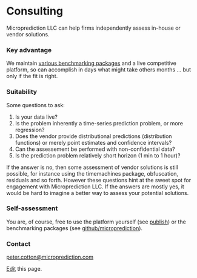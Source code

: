 # Consulting

Microprediction LLC can help firms independently assess in-house or vendor solutions.

### Key advantage

We maintain [various benchmarking packages](https://github.com/microprediction) and a live competitive platform, so can accomplish in days what might take others months ... but only if the fit is right.     

### Suitability

Some questions to ask:

1. Is your data live?  
2. Is the problem inherently a time-series prediction problem, or more regression?  
3. Does the vendor provide distributional predictions (distribution functions) or merely point estimates and confidence intervals?
4. Can the assessement be performed with non-confidential data?
5. Is the prediction problem relatively short horizon (1 min to 1 hour)? 

If the answer is no, then some assessment of vendor solutions is still possible, for instance using the timemachines package, obfuscation, residuals and so forth. However these questions hint at the sweet spot for engagement with Microprediction LLC. If the answers are mostly yes, it would be hard to imagine a better way to assess your potential solutions. 

### Self-assessment

You are, of course, free to use the platform yourself (see [publish](https://microprediction.github.io/microprediction/publish.html)) or the 
benchmarking packages (see [github/microprediction](https://github.com/microprediction)). 

### Contact 

peter.cotton@microprediction.com 


[Edit](https://github.com/microprediction/microprediction/blob/master/docs/book.md) this page. 







